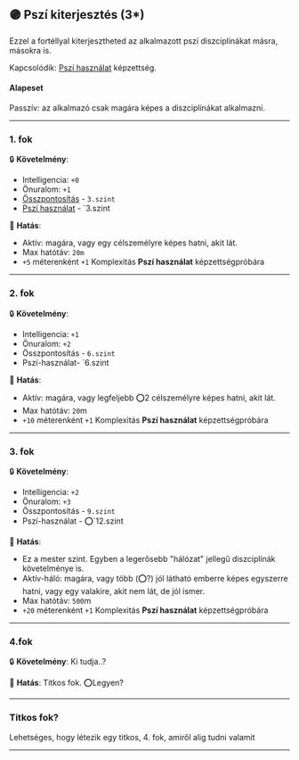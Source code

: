 ## 🟣 Pszí kiterjesztés (3*)

Ezzel a fortéllyal kiterjesztheted az alkalmazott pszí diszciplínákat másra, másokra is.

Kapcsolódik: [Pszí használat](../kepzettsegek.primer.misztikus/pszi_hasznalat.md) képzettség.

#### Alapeset

Passzív: az alkalmazó csak magára képes a diszciplínákat alkalmazni﻿.

---
### 1. fok

🔒 **Követelmény**:
- Intelligencia: `+0`
- Önuralom: `+1`
- [Összpontosítás](../kepzettsegek.primer.misztikus/osszpontositas.md) - `3.szint`
- [Pszí használat](../kepzettsegek.primer.misztikus/pszi_hasznalat.md) - `3.szint

🌟 **Hatás**:
- Aktív: magára, vagy egy célszemélyre képes hatni, akit lát.﻿
- Max hatótáv: `20m`
- `+5` méterenként `+1` Komplexitás **Pszí használat** képzettségpróbára

---
### 2. fok

🔒 **Követelmény**:
- Intelligencia: `+1`
- Önuralom: `+2`
- Összpontosítás - `6.szint`
- Pszí-használat- `6.szint

🌟 **Hatás**:
- Aktív: magára, vagy legfeljebb ⭕2 célszemélyre képes hatni, akit lát.﻿
- Max hatótáv: `20`m
- `+10` méterenként `+1` Komplexitás **Pszí használat** képzettségpróbára

---
### 3. fok

🔒 **Követelmény**:
- Intelligencia: `+2`
- Önuralom: `+3`
- Összpontosítás - `9.szint`
- Pszí-használat - ⭕`12.szint

🌟 **Hatás**:
- Ez a mester szint. Egyben a legerősebb "hálózat" jellegű diszciplínák követelménye is.
- Aktív-háló: magára, vagy több (⭕?) jól látható emberre képes egyszerre hatni, vagy egy valakire, akit nem lát, de jól ismer.﻿
- Max hatótáv: `500`m
- `+20` méterenként `+1` Komplexitás **Pszí használat** képzettségpróbára

---
### 4.fok

🔒 **Követelmény**: Ki tudja..?

🌟 **Hatás**: Titkos fok. ⭕Legyen?

---
### Titkos fok?

Lehetséges, hogy létezik egy titkos, 4. fok, amiről alig tudni valamit

---
